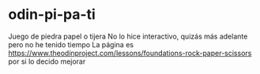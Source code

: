 # odin-pi-pa-ti
Juego de piedra papel o tijera
No lo hice interactivo, quizás más adelante pero no he tenido tiempo
La página es https://www.theodinproject.com/lessons/foundations-rock-paper-scissors por si lo decido mejorar
